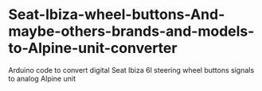 # Seat-Ibiza-wheel-buttons-And-maybe-others-brands-and-models-to-Alpine-unit-converter
Arduino code to convert digital Seat Ibiza 6l steering wheel buttons signals to analog Alpine unit
